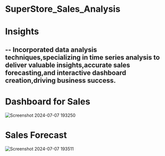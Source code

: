 # SuperStore_Sales_Analysis

# Insights
-- Incorporated data analysis techniques,specializing in time series analysis to deliver valuable insights,accurate sales forecasting,and interactive dashboard creation,driving business success.
-
# Dashboard for Sales
![Screenshot 2024-07-07 193250](https://github.com/Shivtosh705/SuperStore_Sales_Analysis/assets/117893149/a1ded420-c5c1-4d0e-9e55-c920ad0e9f31)

# Sales Forecast
![Screenshot 2024-07-07 193511](https://github.com/Shivtosh705/SuperStore_Sales_Analysis/assets/117893149/1dc7bbca-7148-43f0-b630-a8d10870d737)
